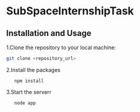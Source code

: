 # SubSpaceInternshipTask
## Installation and Usage

1.Clone the repository to your local machine:

   ```sh
   git clone <repository_url>
   ```
2.Install the packages
```
   npm install
```
3.Start the serverr
```
   node app
 ```



